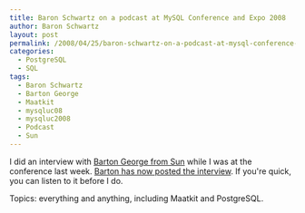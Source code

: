 ```yaml
---
title: Baron Schwartz on a podcast at MySQL Conference and Expo 2008
author: Baron Schwartz
layout: post
permalink: /2008/04/25/baron-schwartz-on-a-podcast-at-mysql-conference-and-expo-2008/
categories:
  - PostgreSQL
  - SQL
tags:
  - Baron Schwartz
  - Barton George
  - Maatkit
  - mysqluc08
  - mysqluc2008
  - Podcast
  - Sun
---
```

I did an interview with [Barton George from Sun][1] while I was at the conference last week. [Barton has now posted the interview][2]. If you're quick, you can listen to it before I do.

Topics: everything and anything, including Maatkit and PostgreSQL.

 [1]: http://blogs.sun.com/barton808/
 [2]: http://blogs.sun.com/barton808/entry/mysql_conf08_talkin_to_baron

